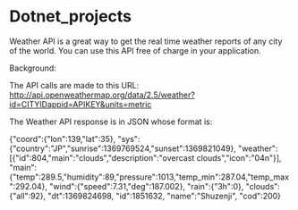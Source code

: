 # Dotnet_projects

Weather API is a great way to get the real time weather reports of any city of the world.
You can use this API free of charge in your application.

Background:

The API calls are made to this URL:
http://api.openweathermap.org/data/2.5/weather?id=CITYIDappid=APIKEY&units=metric

The Weather API response is in JSON whose format is:


{"coord":{"lon":139,"lat":35},
"sys":{"country":"JP","sunrise":1369769524,"sunset":1369821049},
"weather":[{"id":804,"main":"clouds","description":"overcast clouds","icon":"04n"}],
"main":{"temp":289.5,"humidity":89,"pressure":1013,"temp_min":287.04,"temp_max":292.04},
"wind":{"speed":7.31,"deg":187.002},
"rain":{"3h":0},
"clouds":{"all":92},
"dt":1369824698,
"id":1851632,
"name":"Shuzenji",
"cod":200}

